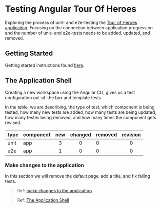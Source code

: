 # Testing Angular Tour Of Heroes
Exploring the process of unit- and e2e-testing the [Tour of Heroes application](https://angular.io/tutorial). 
Focusing on the connection between application progression and the number of unit- and 
e2e-tests needs to be added, updated, and removed.
    
## Getting Started
Getting started instructions found [here](https://github.com/xgirma/Testing-Angular-Tour-Of-Heroes/blob/master/doc/getting.started.md). 

## The Application Shell
Creating a new workspace using the Angular CLI, gives us a test configuration out-of-the box and template tests. 

In the table, we are describing, the type of test, which component is being tested, how many new tests are added, how many
tests are being updated, how many testes being removed, and how many times the component gets revised. 

| type| component  | new  | changed   | removed   | revision |
|---|---|:---:|:---:|:---|:---:|
|unit | app  |  3 | 0  | 0  |  0 |
|e2e | app  |  1 | 0  | 0  |  0 |
    
### Make changes to the application
In this section we will remove the default page, add a title, and fix failing tests.

> Ref: [make changes to the application](https://github.com/xgirma/Testing-Angular-Tour-Of-Heroes/blob/master/doc/00.app.shell/01.make.changes.to.the.application.md)
    
> Ref: [The Application Shell](https://angular.io/tutorial/toh-pt0#the-application-shell)
